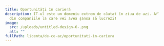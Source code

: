 ```yaml
---
title: Oportunități în carieră
description: IT-ul este un domeniu extrem de căutat în ziua de azi. Află câteva
  din companiile la care vei avea șansa să lucrezi!
image:
  src: /uploads/untitled-design-6-.png
  alt: ""
fullPath: licenta/de-ce-ac/oportunitati-in-cariera
---
```

<LogoGrid></LogoGrid>